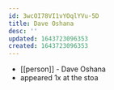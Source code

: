 ```yaml
---
id: 3wcOI78VI1vYOqlYVu-5D
title: Dave Oshana
desc: ''
updated: 1643723096353
created: 1643723096353
---
```



- [[person]] - Dave Oshana
- appeared 1x at the stoa
